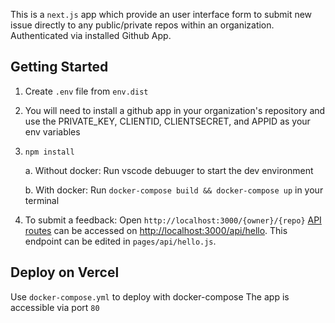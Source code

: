 This is a `next.js` app which provide an user interface form to submit new issue directly to any public/private repos within an organization. Authenticated via installed Github App.


## Getting Started

1. Create `.env` file from `env.dist`
2. You will need to install a github app in your organization's repository and use the PRIVATE_KEY, CLIENTID, CLIENTSECRET, and APPID as your env variables
3. `npm install`


   a. Without docker: Run vscode debuuger to start the dev environment


    b. With docker: Run `docker-compose build && docker-compose up` in your terminal


4. To submit a feedback: Open `http://localhost:3000/{owner}/{repo}`
[API routes](https://nextjs.org/docs/api-routes/introduction) can be accessed on [http://localhost:3000/api/hello](http://localhost:3000/api/hello). This endpoint can be edited in `pages/api/hello.js`.

## Deploy on Vercel

Use `docker-compose.yml` to deploy with docker-compose
The app is accessible via port `80`